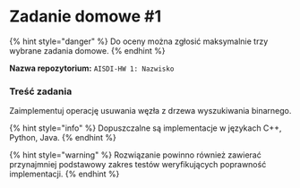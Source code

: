 # Zadanie domowe \#1

{% hint style="danger" %}
Do oceny można zgłosić maksymalnie trzy wybrane zadania domowe.
{% endhint %}

**Nazwa repozytorium:** `AISDI-HW 1: Nazwisko`

### Treść zadania

Zaimplementuj operację usuwania węzła z drzewa wyszukiwania binarnego.

{% hint style="info" %}
Dopuszczalne są implementacje w językach C++, Python, Java.
{% endhint %}

{% hint style="warning" %}
Rozwiązanie powinno również zawierać przynajmniej podstawowy zakres testów weryfikujących poprawność implementacji.
{% endhint %}



